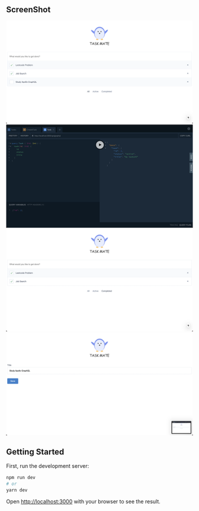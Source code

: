 ## ScreenShot
![images](https://github.com/YunDobi/TasksApp/blob/main/public/main%20screen.png)
![images](https://github.com/YunDobi/TasksApp/blob/main/public/GraphQL%20SC.png)
![images](https://github.com/YunDobi/TasksApp/blob/main/public/taskComplete%20SC.png)
![images](https://github.com/YunDobi/TasksApp/blob/main/public/taskDetail%20SC.png)

## Getting Started

First, run the development server:

```bash
npm run dev
# or
yarn dev
```

Open [http://localhost:3000](http://localhost:3000) with your browser to see the result.
